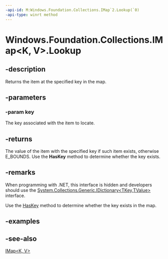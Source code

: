 ```yaml
---
-api-id: M:Windows.Foundation.Collections.IMap`2.Lookup(`0)
-api-type: winrt method
---
```


<!-- Method syntax
public V Lookup(K key)
-->

# Windows.Foundation.Collections.IMap<K, V>.Lookup

## -description
Returns the item at the specified key in the map.

## -parameters
### -param key
The key associated with the item to locate.

## -returns
The value of the item with the specified key if such item exists, otherwise E_BOUNDS. Use the **HasKey** method to determine whether the key exists.

## -remarks
When programming with .NET, this interface is hidden and developers should use the [System.Collections.Generic.IDictionary&lt;TKey,TValue&gt;](https://docs.microsoft.com/dotnet/api/system.collections.generic.idictionary-2) interface.

Use the [HasKey](imap_2_haskey_1926693983.md) method to determine whether the key exists in the map.

## -examples

## -see-also
[IMap&lt;K, V&gt;](imap_2.md)
